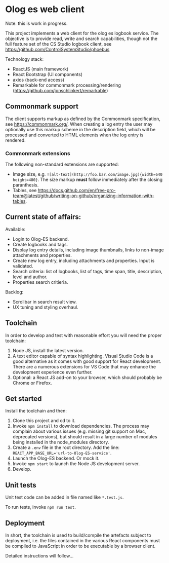 # Olog es web client

Note: this is work in progress. 

This project implements a web client for the olog es logbook service. The objective is to provide read, write and search capabilities, though not the full feature set of the CS Studio logbook client, see https://github.com/ControlSystemStudio/phoebus

Technology stack:
* ReactJS (main framework)
* React Bootstrap (UI components)
* axios (back-end access)
* Remarkable for commonmark processing/rendering (https://github.com/jonschlinkert/remarkable)

## Commonmark support
The client supports markup as defined by the Commonmark specification, see https://commonmark.org/. When creating a log entry the user may optionally use this markup scheme in the description field, which will be processed and converted to HTML elements when the log entry is rendered. 

### Commonmark extensions
The following non-standard extensions are supported:
- Image size, e.g. `![alt-text](http://foo.bar.com/image.jpg){width=640 height=480}`. The size markup **must** follow immediately after the closing paranthesis.
- Tables, see https://docs.github.com/en/free-pro-team@latest/github/writing-on-github/organizing-information-with-tables.

## Current state of affairs:

Available:
* Login to Olog-ES backend.
* Create logbooks and tags.
* Display log entry details, including image thumbnails, links to non-image attachments and properties.
* Create new log entry, including attachments and properties. Input is validated.
* Search criteria: list of logbooks, list of tags, time span, title, description, level and author.
* Properties search critieria.

Backlog:
* Scrollbar in search result view.
* UX tuning and styling overhaul.

## Toolchain

In order to develop and test with reasonable effort you will need the proper toolchain:

1) Node JS, install the latest version.
2) A text editor capable of syntax highlighting. Visual Studio Code is a good alternative as it comes with good support for React development. There are a numerous extensions for VS Code that may enhance the development experience even further.
3) Optional: a React JS add-on to your browser, which should probably be Chrome or Firefox.

## Get started

Install the toolchain and then:

1) Clone this project and cd to it.
2) Invoke ``npm install`` to download dependencies. The process may complain about various issues (e.g. missing git support on Mac, deprecated versions), but should result in a large number of modules being installed in the node_modules directory.
3) Create a ``.env`` file in the root directory. Add the line:
   ``REACT_APP_BASE_URL='url-to-Olog-ES-service'``.
4) Launch the Olog-ES backend. Or mock it.
5) Invoke ``npm start`` to launch the Node JS development server.
6) Develop.

## Unit tests

Unit test code can be added in file named like ``*.test.js``.
   
To run tests, invoke ``npm run test``.

## Deployment

In short, the toolchain is used to build/compile the artefacts subject to deployment, i.e. the files contained in the various React components must be compiled to JavaScript in order to be executable by a browser client. 

Detailed instructions will follow...




